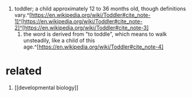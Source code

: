 1. toddler; a child approximately 12 to 36 months old, though definitions vary.^[https://en.wikipedia.org/wiki/Toddler#cite_note-1]^[https://en.wikipedia.org/wiki/Toddler#cite_note-2]^[https://en.wikipedia.org/wiki/Toddler#cite_note-3]
	1. the word is derived from "to toddle", which means to walk unsteadily, like a child of this age.^[https://en.wikipedia.org/wiki/Toddler#cite_note-4]

# related
1. [[developmental biology]]